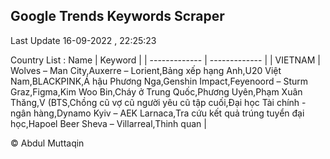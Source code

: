 

## Google Trends Keywords Scraper 
 
Last Update 16-09-2022 , 22:25:23

Country List :
 Name  | Keyword |
| ------------- | ------------- |
| VIETNAM | Wolves – Man City,Auxerre – Lorient,Bảng xếp hạng Anh,U20 Việt Nam,BLACKPINK,Á hậu Phương Nga,Genshin Impact,Feyenoord – Sturm Graz,Figma,Kim Woo Bin,Cháy ở Trung Quốc,Phương Uyên,Phạm Xuân Thăng,V (BTS,Chồng cũ vợ cũ người yêu cũ tập cuối,Đại học Tài chính - ngân hàng,Dynamo Kyiv – AEK Larnaca,Tra cứu kết quả trúng tuyển đại học,Hapoel Beer Sheva – Villarreal,Thinh quan |



© Abdul Muttaqin 
